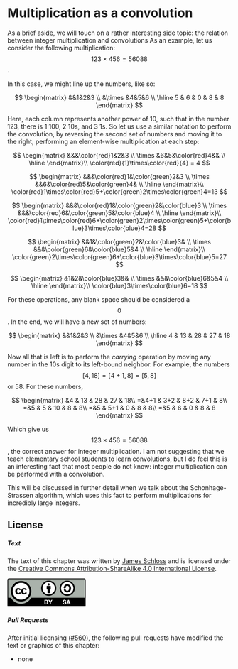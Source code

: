 # Multiplication as a convolution

As a brief aside, we will touch on a rather interesting side topic: the relation between integer multiplication and convolutions
As an example, let us consider the following multiplication: $$123 \times 456 = 56088$$.

In this case, we might line up the numbers, like so:

$$
\begin{matrix}
&&1&2&3 \\
&\times &4&5&6 \\
\hline
5 & 6 & 0 & 8 & 8
\end{matrix}
$$

Here, each column represents another power of 10, such that in the number 123, there is 1 100, 2 10s, and 3 1s.
So let us use a similar notation to perform the convolution, by reversing the second set of numbers and moving it to the right, performing an element-wise multiplication at each step:

$$
\begin{matrix}
&&&\color{red}1&2&3 \\
\times &6&5&\color{red}4&& \\
\hline
\end{matrix}\\
\color{red}{1}\times\color{red}{4} = 4
$$

$$
\begin{matrix}
&&&\color{red}1&\color{green}2&3 \\
\times &&6&\color{red}5&\color{green}4& \\
\hline
\end{matrix}\\
\color{red}1\times\color{red}5+\color{green}2\times\color{green}4=13
$$

$$
\begin{matrix}
&&&\color{red}1&\color{green}2&\color{blue}3 \\
\times &&&\color{red}6&\color{green}5&\color{blue}4 \\
\hline
\end{matrix}\\
\color{red}1\times\color{red}6+\color{green}2\times\color{green}5+\color{blue}3\times\color{blue}4=28
$$

$$
\begin{matrix}
&&1&\color{green}2&\color{blue}3& \\
\times &&&\color{green}6&\color{blue}5&4 \\
\hline
\end{matrix}\\
\color{green}2\times\color{green}6+\color{blue}3\times\color{blue}5=27
$$

$$
\begin{matrix}
&1&2&\color{blue}3&& \\
\times &&&\color{blue}6&5&4 \\
\hline
\end{matrix}\\
\color{blue}3\times\color{blue}6=18
$$

For these operations, any blank space should be considered a $$0$$.
In the end, we will have a new set of numbers:

$$
\begin{matrix}
&&1&2&3 \\
&\times &4&5&6 \\
\hline
4 & 13 & 28 & 27 & 18
\end{matrix}
$$

Now all that is left is to perform the *carrying* operation by moving any number in the 10s digit to its left-bound neighbor.
For example, the numbers $$[4, 18]=[4+1, 8]=[5,8]$$ or 58.
For these numbers, 

$$
\begin{matrix}
&4 & 13 & 28 & 27 & 18\\
=&4+1 & 3+2 & 8+2 & 7+1 & 8\\
=&5 & 5 & 10 & 8 & 8\\
=&5 & 5+1 & 0 & 8 & 8\\
=&5 & 6 & 0 & 8 & 8
\end{matrix}
$$

Which give us $$123\times456=56088$$, the correct answer for integer multiplication.
I am not suggesting that we teach elementary school students to learn convolutions, but I do feel this is an interesting fact that most people do not know: integer multiplication can be performed with a convolution.

This will be discussed in further detail when we talk about the Schonhage-Strassen algorithm, which uses this fact to perform multiplications for incredibly large integers.

<script>
MathJax.Hub.Queue(["Typeset",MathJax.Hub]);
</script>

## License

##### Text

The text of this chapter was written by [James Schloss](https://github.com/leios) and is licensed under the [Creative Commons Attribution-ShareAlike 4.0 International License](https://creativecommons.org/licenses/by-sa/4.0/legalcode).

[<p><img  class="center" src="../../cc/CC-BY-SA_icon.svg" /></p>](https://creativecommons.org/licenses/by-sa/4.0/)

##### Pull Requests

After initial licensing ([#560](https://github.com/algorithm-archivists/algorithm-archive/pull/560)), the following pull requests have modified the text or graphics of this chapter:
- none

